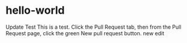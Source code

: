 # hello-world
Update Test
This is a test.
Click the  Pull Request tab, then from the Pull Request page, click the green New pull request button.
new edit
